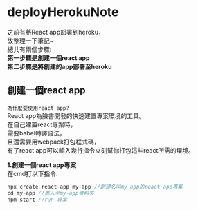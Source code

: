 # deployHerokuNote
之前有將React app部署到heroku，<br>
故整理一下筆記~ <br>
總共有兩個步驟:<br>
**第一步驟是創建一個react app** <br>
**第二步驟是將創建的app部署至heroku** <br>

## 創建一個react app <br>
`為什麼要使用react app?`<br>
React app為臉書開發的快速建置專案環境的工具。<br>
在自己建置react專案時，<br>
需要babel轉譯語法，<br>
且還需要用webpack打包程式碼，<br>
有了react app可以輸入幾行指令立刻幫你打包這些react所需的環境。<br>

**1.創建一個react app專案** <br>
在cmd打以下指令: <br>
```js     
npx create-react-app my-app //創建名叫my-app的react app專案
cd my-app //進入至my-app資料夾
npm start //run 專案
```

